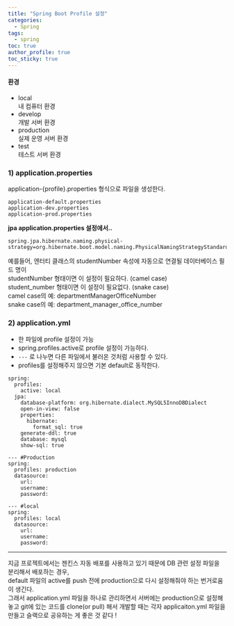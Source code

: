 ```yaml
---
title: "Spring Boot Profile 설정"
categories:
  - Spring
tags:
  - spring
toc: true
author_profile: true
toc_sticky: true
---   
```




#### 환경    
- local     
내 컴퓨터 환경   
- develop      
개발 서버 환경   
- production    
실제 운영 서버 환경     
- test     
테스트 서버 환경   


### 1) application.properties  
application-{profile}.properties 형식으로 파일을 생성한다.   

```
application-default.properties
application-dev.properties
application-prod.properties
```

**jpa application.properties 설정에서..**    

```
spring.jpa.hibernate.naming.physical-strategy=org.hibernate.boot.model.naming.PhysicalNamingStrategyStandardImpl
```

예를들어, 엔터티 클래스의 studentNumber 속성에 자동으로 연결될 데이터베이스 필드 명이    
studentNumber 형태이면 이 설정이 필요하다. (camel case)  
student_number 형태이면 이 설정이 필요없다. (snake case)    
camel case의 예: departmentManagerOfficeNumber     
snake case의 예: department_manager_office_number     

### 2) application.yml    
- 한 파일에 profile 설정이 가능     
- spring.profiles.active로 profile 설정이 가능하다.   
- ```---``` 로 나누면 다른 파일에서 불러온 것처럼 사용할 수 있다.        
- profiles를 설정해주지 않으면 기본 default로 동작한다.    

```
spring:
  profiles:
    active: local
  jpa:
    database-platform: org.hibernate.dialect.MySQL5InnoDBDialect
    open-in-view: false
    properties:
      hibernate:
        format_sql: true
    generate-ddl: true
    database: mysql
    show-sql: true

--- #Production 
spring:
  profiles: production
  datasource:
    url:
    username: 
    password: 

--- #local
spring:
  profiles: local
  datasource:
    url: 
    username: 
    password: 
```

-----------------------

지금 프로젝트에서는 젠킨스 자동 배포를 사용하고 있기 때문에 DB 관련 설정 파일을 분리해서 배포하는 경우,        
default 파일의 active를 push 전에 production으로 다시 설정해줘야 하는 번거로움이 생긴다.          
그래서 application.yml 파일을 하나로 관리하면서 서버에는 production으로 설정해놓고 git에 있는 코드를 clone(or pull) 해서 개발할 때는 각자
applicaiton.yml 파일을 만들고 슬랙으로 공유하는 게 좋은 것 같다 ! 
